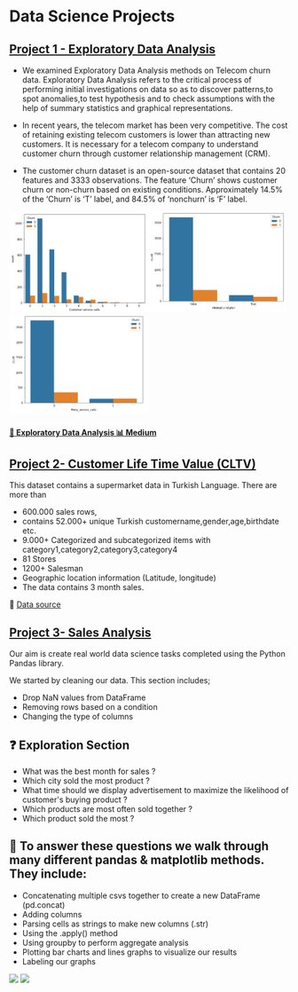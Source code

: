 # Data Science Projects


## [Project 1 - Exploratory Data Analysis](https://github.com/AhmetEnesYalcinkaya/DataScienceProjects/blob/main/ExploratoryDataAnalysis/ExploratoryDataAnalysis.ipynb)

- We examined Exploratory Data Analysis methods on Telecom churn data. Exploratory Data Analysis refers to the critical process of performing initial investigations on data so as to discover patterns,to spot anomalies,to test hypothesis and to check assumptions with the help of summary statistics and graphical representations.

- In recent years, the telecom market has been very competitive. The cost of retaining existing telecom customers is lower than attracting new customers. It is necessary for a telecom company to understand customer churn through customer relationship management (CRM).

- The customer churn dataset is an open-source dataset that contains 20 features and 3333 observations. The feature ‘Churn’ shows customer churn or non-churn based on
existing conditions. Approximately 14.5% of the ‘Churn’ is ‘T’ label, and 84.5% of ‘nonchurn’ is ‘F’ label. 

 <img src="https://github.com/AhmetEnesYalcinkaya/DataScienceProjects/blob/main/ExploratoryDataAnalysis/images/customer%20service%20calls.PNG" width="250"><img src="https://github.com/AhmetEnesYalcinkaya/DataScienceProjects/blob/main/ExploratoryDataAnalysis/images/international_plan.PNG" width="250"><img src="https://github.com/AhmetEnesYalcinkaya/DataScienceProjects/blob/main/ExploratoryDataAnalysis/images/many_service_calls.PNG" width="250">

#### [🔗 Exploratory Data Analysis 📊 Medium](https://ahmetenesyalcinkaya.medium.com/pandas-k%C3%BCt%C3%BCphanesi-ile-ke%C5%9Fifsel-veri-analizi-311d13c3788e)


## [Project 2- Customer Life Time Value (CLTV)](https://github.com/AhmetEnesYalcinkaya/DataScienceProjects/blob/main/CustomerLifeTimeValue-CLTV/customer_lifetime_value.ipynb)

This dataset contains a supermarket data in Turkish Language. There are more than 
- 600.000 sales rows, 
- contains 52.000+ unique Turkish customername,gender,age,birthdate etc.
- 9.000+ Categorized and subcategorized items with category1,category2,category3,category4
- 81 Stores
- 1200+ Salesman
- Geographic location information (Latitude, longitude)
- The data contains 3 month sales.

🔗 [Data source](https://www.kaggle.com/omercolakoglu/turkish-market-sales-dataset-with-9000items)


## [Project 3- Sales Analysis](https://github.com/AhmetEnesYalcinkaya/DataScienceProjects/blob/main/CustomerLifeTimeValue-CLTV/customer_lifetime_value.ipynb)

Our aim is create real world data science tasks completed using the Python Pandas library.

We started by cleaning our data. This section includes;

- Drop NaN values from DataFrame
- Removing rows based on a condition
- Changing the type of columns

## ❓ **Exploration Section** 

- What was the best month for sales ?
- Which city sold the most product ?
- What time should we display advertisement to maximize the likelihood of customer's buying product ?
- Which products are most often sold together ?
- Which product sold the most ?


## 📝 **To answer these questions we walk through many different pandas & matplotlib methods. They include:**

- Concatenating multiple csvs together to create a new DataFrame (pd.concat)
- Adding columns
- Parsing cells as strings to make new columns (.str)
- Using the .apply() method
- Using groupby to perform aggregate analysis
- Plotting bar charts and lines graphs to visualize our results
- Labeling our graphs

<p float="right">
  <img src="https://github.com/AhmetEnesYalcinkaya/SalesAnalysis/blob/main/graph/graph.PNG" width="400",height="400"/>
  <img src="https://github.com/AhmetEnesYalcinkaya/SalesAnalysis/blob/main/graph/graph1.PNG" width="400"> 
</p>
